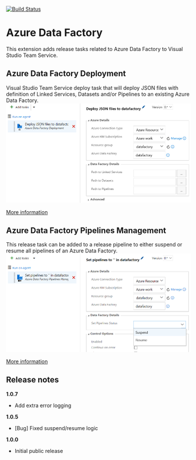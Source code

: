 [![Build Status](https://ci.appveyor.com/api/projects/status/github/liprec/vsts-publish-adf?branch=master&svg=true)](https://ci.appveyor.com/project/liprec/vsts-publish-adf)

# Azure Data Factory

This extension adds release tasks related to Azure Data Factory to Visual Studio Team Service.

## Azure Data Factory Deployment

Visual Studio Team Service deploy task that will deploy JSON files with definition of Linked Services, Datasets and/or Pipelines to an existing Azure Data Factory. 
![](images/screenshot-2.png)

[More information](deploy-adf-json/README.md)

## Azure Data Factory Pipelines Management

This release task can be added to a release pipeline to either suspend or resume all pipelines of an Azure Data Factory.
![](images/screenshot-3.png)

[More information](suspend-adf-pipeline/README.md)

## Release notes

**1.0.7**
- Add extra error logging

**1.0.5**
- [Bug] Fixed suspend/resume logic

**1.0.0**
- Initial public release